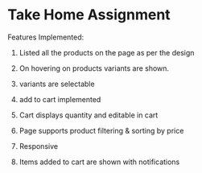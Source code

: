# Take Home Assignment

Features Implemented:

01. Listed all the products on the page as per the design

02. On hovering on products variants are shown.

03. variants are selectable

04. add to cart implemented

05. Cart displays quantity and editable in cart

06. Page supports product filtering & sorting by price

07. Responsive

08. Items added to cart are shown with notifications
